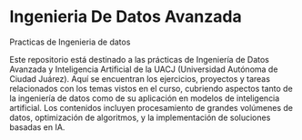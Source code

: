 # Ingenieria De Datos Avanzada
Practicas de Ingenieria de datos 

Este repositorio está destinado a las prácticas de Ingeniería de Datos Avanzada y Inteligencia Artificial de la UACJ (Universidad Autónoma de Ciudad Juárez). Aquí se encuentran los ejercicios, proyectos y tareas relacionados con los temas vistos en el curso, cubriendo aspectos tanto de la ingeniería de datos como de su aplicación en modelos de inteligencia artificial. Los contenidos incluyen procesamiento de grandes volúmenes de datos, optimización de algoritmos, y la implementación de soluciones basadas en IA.

